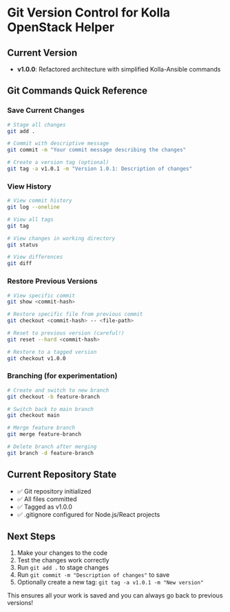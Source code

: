# Git Version Control for Kolla OpenStack Helper

## Current Version

-   **v1.0.0**: Refactored architecture with simplified Kolla-Ansible commands

## Git Commands Quick Reference

### Save Current Changes

```bash
# Stage all changes
git add .

# Commit with descriptive message
git commit -m "Your commit message describing the changes"

# Create a version tag (optional)
git tag -a v1.0.1 -m "Version 1.0.1: Description of changes"
```

### View History

```bash
# View commit history
git log --oneline

# View all tags
git tag

# View changes in working directory
git status

# View differences
git diff
```

### Restore Previous Versions

```bash
# View specific commit
git show <commit-hash>

# Restore specific file from previous commit
git checkout <commit-hash> -- <file-path>

# Reset to previous version (careful!)
git reset --hard <commit-hash>

# Restore to a tagged version
git checkout v1.0.0
```

### Branching (for experimentation)

```bash
# Create and switch to new branch
git checkout -b feature-branch

# Switch back to main branch
git checkout main

# Merge feature branch
git merge feature-branch

# Delete branch after merging
git branch -d feature-branch
```

## Current Repository State

-   ✅ Git repository initialized
-   ✅ All files committed
-   ✅ Tagged as v1.0.0
-   ✅ .gitignore configured for Node.js/React projects

## Next Steps

1. Make your changes to the code
2. Test the changes work correctly
3. Run `git add .` to stage changes
4. Run `git commit -m "Description of changes"` to save
5. Optionally create a new tag: `git tag -a v1.0.1 -m "New version"`

This ensures all your work is saved and you can always go back to previous versions!
